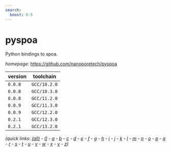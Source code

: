 ```yaml
---
search:
  boost: 0.5
---
```

# pyspoa

Python bindings to spoa.

*homepage*: <https://github.com/nanoporetech/pyspoa>

version | toolchain
--------|----------
``0.0.8`` | ``GCC/10.2.0``
``0.0.8`` | ``GCC/10.3.0``
``0.0.8`` | ``GCC/11.2.0``
``0.0.9`` | ``GCC/11.3.0``
``0.0.9`` | ``GCC/12.2.0``
``0.2.1`` | ``GCC/12.3.0``
``0.2.1`` | ``GCC/13.2.0``


*(quick links: [(all)](../index.md) - [0](../0/index.md) - [a](../a/index.md) - [b](../b/index.md) - [c](../c/index.md) - [d](../d/index.md) - [e](../e/index.md) - [f](../f/index.md) - [g](../g/index.md) - [h](../h/index.md) - [i](../i/index.md) - [j](../j/index.md) - [k](../k/index.md) - [l](../l/index.md) - [m](../m/index.md) - [n](../n/index.md) - [o](../o/index.md) - [p](../p/index.md) - [q](../q/index.md) - [r](../r/index.md) - [s](../s/index.md) - [t](../t/index.md) - [u](../u/index.md) - [v](../v/index.md) - [w](../w/index.md) - [x](../x/index.md) - [y](../y/index.md) - [z](../z/index.md))*

